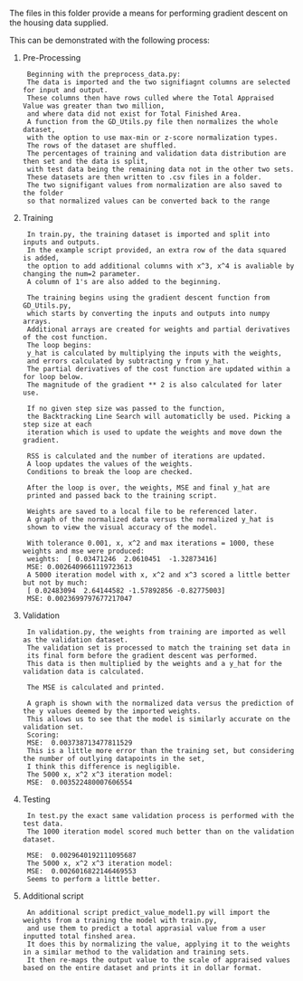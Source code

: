 
The files in this folder provide a means for performing gradient descent on the housing data supplied.

This can be demonstrated with the following process:

1. Pre-Processing

	
		Beginning with the preprocess_data.py: 
		The data is imported and the two signifiagnt columns are selected for input and output.
		These columns then have rows culled where the Total Appraised Value was greater than two million, 
		and where data did not exist for Total Finished Area.
		A function from the GD_Utils.py file then normalizes the whole dataset, 
		with the option to use max-min or z-score normalization types.
		The rows of the dataset are shuffled.
		The percentages of training and validation data distribution are then set and the data is split, 
		with test data being the remaining data not in the other two sets.
		These datasets are then written to .csv files in a folder.
		The two signifigant values from normalization are also saved to the folder
		so that normalized values can be converted back to the range

2. Training

		In train.py, the training dataset is imported and split into inputs and outputs. 
		In the example script provided, an extra row of the data squared is added, 
		the option to add additional columns with x^3, x^4 is avaliable by changing the num=2 parameter. 
		A column of 1's are also added to the beginning.
	
		The training begins using the gradient descent function from GD_Utils.py, 
		which starts by converting the inputs and outputs into numpy arrays.
		Additional arrays are created for weights and partial derivatives of the cost function.
		The loop begins:
		y_hat is calculated by multiplying the inputs with the weights, 
		and errors calculated by subtracting y from y_hat.
		The partial derivatives of the cost function are updated within a for loop below.
		The magnitude of the gradient ** 2 is also calculated for later use.
	
		If no given step size was passed to the function, 
		the Backtracking Line Search will automaticlly be used. Picking a step size at each 
		iteration which is used to update the weights and move down the gradient. 
	
		RSS is calculated and the number of iterations are updated.
		A loop updates the values of the weights.
		Conditions to break the loop are checked.
	
		After the loop is over, the weights, MSE and final y_hat are 
		printed and passed back to the training script.

		Weights are saved to a local file to be referenced later.
		A graph of the normalized data versus the normalized y_hat is 
		shown to view the visual accuracy of the model.
	
		With tolerance 0.001, x, x^2 and max iterations = 1000, these weights and mse were produced:
		weights:  [ 0.03471246  2.0610451  -1.32873416]
		MSE: 0.0026409661119723613
		A 5000 iteration model with x, x^2 and x^3 scored a little better but not by much:
		[ 0.02483094  2.64144582 -1.57892856 -0.82775003]
		MSE: 0.0023699797677217047
	
	
3. Validation
	
		In validation.py, the weights from training are imported as well as the validation dataset.
		The validation set is processed to match the training set data in 
		its final form before the gradient descent was performed.
		This data is then multiplied by the weights and a y_hat for the validation data is calculated. 

		The MSE is calculated and printed.
	
		A graph is shown with the normalized data versus the prediction of the y values deemed by the imported weights.
		This allows us to see that the model is similarly accurate on the validation set.
		Scoring:
		MSE:  0.003738713477811529
		This is a little more error than the training set, but considering the number of outlying datapoints in the set, 
		I think this difference is negligible.
		The 5000 x, x^2 x^3 iteration model:
		MSE:  0.003522480007606554
	
4. Testing
	
		In test.py the exact same validation process is performed with the test data.
		The 1000 iteration model scored much better than on the validation dataset.
		
		MSE:  0.0029640192111095687
		The 5000 x, x^2 x^3 iteration model:
		MSE:  0.0026016822146469553
		Seems to perform a little better.
	
	
5. Additional script
	
		An additional script predict_value_model1.py will import the weights from a training the model with train.py, 
		and use them to predict a total apprasial value from a user inputted total finshed area. 
		It does this by normalizing the value, applying it to the weights in a similar method to the validation and training sets. 
		It then re-maps the output value to the scale of appraised values based on the entire dataset and prints it in dollar format.
	
	
	
	 
	
	
	
	
	 
	
